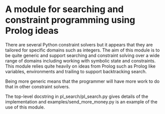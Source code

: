 # A module for searching and constraint programming using Prolog ideas

There are several Python constraint solvers but it appears that they are tailored for specific domains such as integers. The aim of this module is to be quite generic and support searching and constraint solving over a wide range of domains including working with symbolic state and constraints. This module relies quite heavily on ideas from Prolog such as Prolog like variables, environments and trailing to support backtracking search.

Being more generic means that the programmer will have more work to do that in other constraint solvers.

The top-level docstring in pl_search/pl_search.py gives details of the implementation and examples/send_more_money.py is an example of the use of this module.